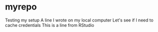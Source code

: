 # myrepo
Testing my setup
A line I wrote on my local computer
Let's see if I need to cache credentials
This is a line from RStudio
